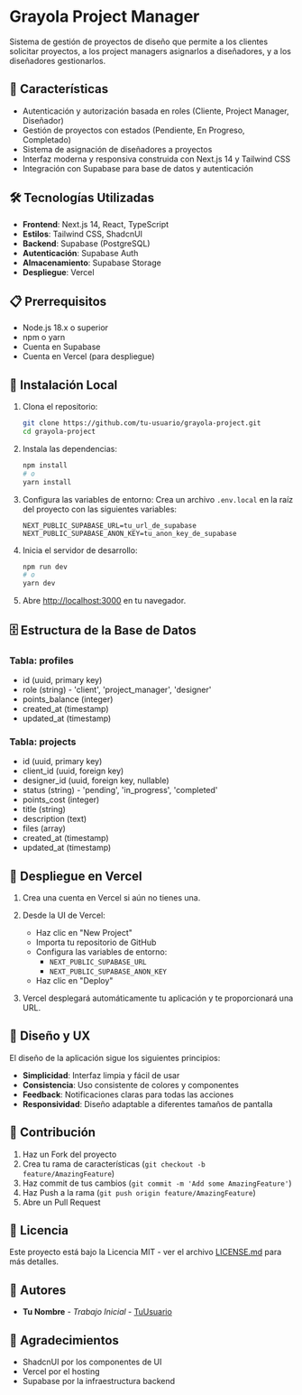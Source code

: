 # Grayola Project Manager

Sistema de gestión de proyectos de diseño que permite a los clientes solicitar proyectos, a los project managers asignarlos a diseñadores, y a los diseñadores gestionarlos.

## 🚀 Características

- Autenticación y autorización basada en roles (Cliente, Project Manager, Diseñador)
- Gestión de proyectos con estados (Pendiente, En Progreso, Completado)
- Sistema de asignación de diseñadores a proyectos
- Interfaz moderna y responsiva construida con Next.js 14 y Tailwind CSS
- Integración con Supabase para base de datos y autenticación

## 🛠️ Tecnologías Utilizadas

- **Frontend**: Next.js 14, React, TypeScript
- **Estilos**: Tailwind CSS, ShadcnUI
- **Backend**: Supabase (PostgreSQL)
- **Autenticación**: Supabase Auth
- **Almacenamiento**: Supabase Storage
- **Despliegue**: Vercel

## 📋 Prerrequisitos

- Node.js 18.x o superior
- npm o yarn
- Cuenta en Supabase
- Cuenta en Vercel (para despliegue)

## 🔧 Instalación Local

1. Clona el repositorio:
   ```bash
   git clone https://github.com/tu-usuario/grayola-project.git
   cd grayola-project
   ```

2. Instala las dependencias:
   ```bash
   npm install
   # o
   yarn install
   ```

3. Configura las variables de entorno:
   Crea un archivo `.env.local` en la raíz del proyecto con las siguientes variables:
   ```env
   NEXT_PUBLIC_SUPABASE_URL=tu_url_de_supabase
   NEXT_PUBLIC_SUPABASE_ANON_KEY=tu_anon_key_de_supabase
   ```

4. Inicia el servidor de desarrollo:
   ```bash
   npm run dev
   # o
   yarn dev
   ```

5. Abre [http://localhost:3000](http://localhost:3000) en tu navegador.

## 🗄️ Estructura de la Base de Datos

### Tabla: profiles
- id (uuid, primary key)
- role (string) - 'client', 'project_manager', 'designer'
- points_balance (integer)
- created_at (timestamp)
- updated_at (timestamp)

### Tabla: projects
- id (uuid, primary key)
- client_id (uuid, foreign key)
- designer_id (uuid, foreign key, nullable)
- status (string) - 'pending', 'in_progress', 'completed'
- points_cost (integer)
- title (string)
- description (text)
- files (array)
- created_at (timestamp)
- updated_at (timestamp)

## 🚀 Despliegue en Vercel

1. Crea una cuenta en Vercel si aún no tienes una.

2. Desde la UI de Vercel:
   - Haz clic en "New Project"
   - Importa tu repositorio de GitHub
   - Configura las variables de entorno:
     - `NEXT_PUBLIC_SUPABASE_URL`
     - `NEXT_PUBLIC_SUPABASE_ANON_KEY`
   - Haz clic en "Deploy"

3. Vercel desplegará automáticamente tu aplicación y te proporcionará una URL.

## 🎨 Diseño y UX

El diseño de la aplicación sigue los siguientes principios:

- **Simplicidad**: Interfaz limpia y fácil de usar
- **Consistencia**: Uso consistente de colores y componentes
- **Feedback**: Notificaciones claras para todas las acciones
- **Responsividad**: Diseño adaptable a diferentes tamaños de pantalla

## 🤝 Contribución

1. Haz un Fork del proyecto
2. Crea tu rama de características (`git checkout -b feature/AmazingFeature`)
3. Haz commit de tus cambios (`git commit -m 'Add some AmazingFeature'`)
4. Haz Push a la rama (`git push origin feature/AmazingFeature`)
5. Abre un Pull Request

## 📝 Licencia

Este proyecto está bajo la Licencia MIT - ver el archivo [LICENSE.md](LICENSE.md) para más detalles.

## 👥 Autores

- **Tu Nombre** - *Trabajo Inicial* - [TuUsuario](https://github.com/tu-usuario)

## 🎉 Agradecimientos

- ShadcnUI por los componentes de UI
- Vercel por el hosting
- Supabase por la infraestructura backend

